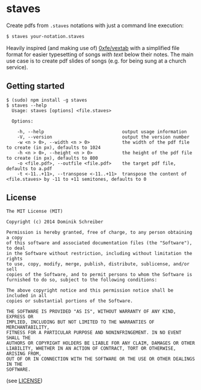 staves
======

Create pdfs from `.staves` notations with just a command line execution:

```bash
$ staves your-notation.staves
```

Heavily inspired (and making use of) [0xfe/vextab](https://github.com/0xfe/vextab) with a simplified file format for easier typesetting of songs *with text* below their notes. The main use case is to create pdf slides of songs (e.g. for being sung at a church service).

Getting started
---------------

```
$ (sudo) npm install -g staves
$ staves --help
  Usage: staves [options] <file.staves>

  Options:

    -h, --help                             output usage information
    -V, --version                          output the version number
    -w <n > 0>, --width <n > 0>            the width of the pdf file to create (in px), defaults to 1024
    -h <n > 0>, --height <n > 0>           the height of the pdf file to create (in px), defaults to 800
    -o <file.pdf>, --outfile <file.pdf>    the target pdf file, defaults to a.pdf
    -t <-11..+11>, --transpose <-11..+11>  transpose the content of <file.staves> by -11 to +11 semitones, defaults to 0
```

License
-------

```
The MIT License (MIT)

Copyright (c) 2014 Dominik Schreiber

Permission is hereby granted, free of charge, to any person obtaining a copy
of this software and associated documentation files (the "Software"), to deal
in the Software without restriction, including without limitation the rights
to use, copy, modify, merge, publish, distribute, sublicense, and/or sell
copies of the Software, and to permit persons to whom the Software is
furnished to do so, subject to the following conditions:

The above copyright notice and this permission notice shall be included in all
copies or substantial portions of the Software.

THE SOFTWARE IS PROVIDED "AS IS", WITHOUT WARRANTY OF ANY KIND, EXPRESS OR
IMPLIED, INCLUDING BUT NOT LIMITED TO THE WARRANTIES OF MERCHANTABILITY,
FITNESS FOR A PARTICULAR PURPOSE AND NONINFRINGEMENT. IN NO EVENT SHALL THE
AUTHORS OR COPYRIGHT HOLDERS BE LIABLE FOR ANY CLAIM, DAMAGES OR OTHER
LIABILITY, WHETHER IN AN ACTION OF CONTRACT, TORT OR OTHERWISE, ARISING FROM,
OUT OF OR IN CONNECTION WITH THE SOFTWARE OR THE USE OR OTHER DEALINGS IN THE
SOFTWARE.
```

(see [LICENSE](LICENSE))